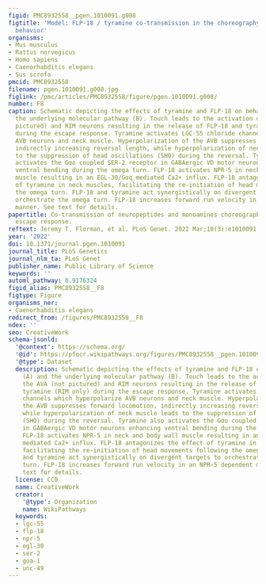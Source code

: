 ```yaml
---
figid: PMC8932558__pgen.1010091.g008
figtitle: 'Model: FLP-18 / tyramine co-transmission in the choreography of escape
  behavior'
organisms:
- Mus musculus
- Rattus norvegicus
- Homo sapiens
- Caenorhabditis elegans
- Sus scrofa
pmcid: PMC8932558
filename: pgen.1010091.g008.jpg
figlink: /pmc/articles/PMC8932558/figure/pgen.1010091.g008/
number: F8
caption: Schematic depicting the effects of tyramine and FLP-18 on behavior (A) and
  the underlying molecular pathway (B). Touch leads to the activation of the AVA (not
  pictured) and RIM neurons resulting in the release of FLP-18 and tyramine (RIM only)
  during the escape response. Tyramine activates LGC-55 chloride channels which hyperpolarize
  AVB neurons and neck muscle. Hyperpolarization of the AVB suppresses forward locomotion,
  indirectly increasing reversal length, while hyperpolarization of neck muscle leads
  to the suppression of head oscillations (SHO) during the reversal. Tyramine also
  activates the Gαo coupled SER-2 receptor in GABAergic VD motor neurons enhancing
  ventral bending during the omega turn. FLP-18 activates NPR-5 in neck and body wall
  muscle resulting in an EGL-30/Gαq mediated Ca2+ influx. FLP-18 antagonizes the effect
  of tyramine in neck muscles, facilitating the re-initiation of head movements following
  the omega turn. FLP-18 and tyramine act synergistically on divergent targets to
  orchestrate the omega turn. FLP-18 increases forward run velocity in an NPR-5 dependent
  manner. See text for details.
papertitle: Co-transmission of neuropeptides and monoamines choreograph the C. elegans
  escape response.
reftext: Jeremy T. Florman, et al. PLoS Genet. 2022 Mar;18(3):e1010091.
year: '2022'
doi: 10.1371/journal.pgen.1010091
journal_title: PLoS Genetics
journal_nlm_ta: PLoS Genet
publisher_name: Public Library of Science
keywords: ''
automl_pathway: 0.9176324
figid_alias: PMC8932558__F8
figtype: Figure
organisms_ner:
- Caenorhabditis elegans
redirect_from: /figures/PMC8932558__F8
ndex: ''
seo: CreativeWork
schema-jsonld:
  '@context': https://schema.org/
  '@id': https://pfocr.wikipathways.org/figures/PMC8932558__pgen.1010091.g008.html
  '@type': Dataset
  description: Schematic depicting the effects of tyramine and FLP-18 on behavior
    (A) and the underlying molecular pathway (B). Touch leads to the activation of
    the AVA (not pictured) and RIM neurons resulting in the release of FLP-18 and
    tyramine (RIM only) during the escape response. Tyramine activates LGC-55 chloride
    channels which hyperpolarize AVB neurons and neck muscle. Hyperpolarization of
    the AVB suppresses forward locomotion, indirectly increasing reversal length,
    while hyperpolarization of neck muscle leads to the suppression of head oscillations
    (SHO) during the reversal. Tyramine also activates the Gαo coupled SER-2 receptor
    in GABAergic VD motor neurons enhancing ventral bending during the omega turn.
    FLP-18 activates NPR-5 in neck and body wall muscle resulting in an EGL-30/Gαq
    mediated Ca2+ influx. FLP-18 antagonizes the effect of tyramine in neck muscles,
    facilitating the re-initiation of head movements following the omega turn. FLP-18
    and tyramine act synergistically on divergent targets to orchestrate the omega
    turn. FLP-18 increases forward run velocity in an NPR-5 dependent manner. See
    text for details.
  license: CC0
  name: CreativeWork
  creator:
    '@type': Organization
    name: WikiPathways
  keywords:
  - lgc-55
  - flp-18
  - npr-5
  - egl-30
  - ser-2
  - goa-1
  - unc-49
---
```

